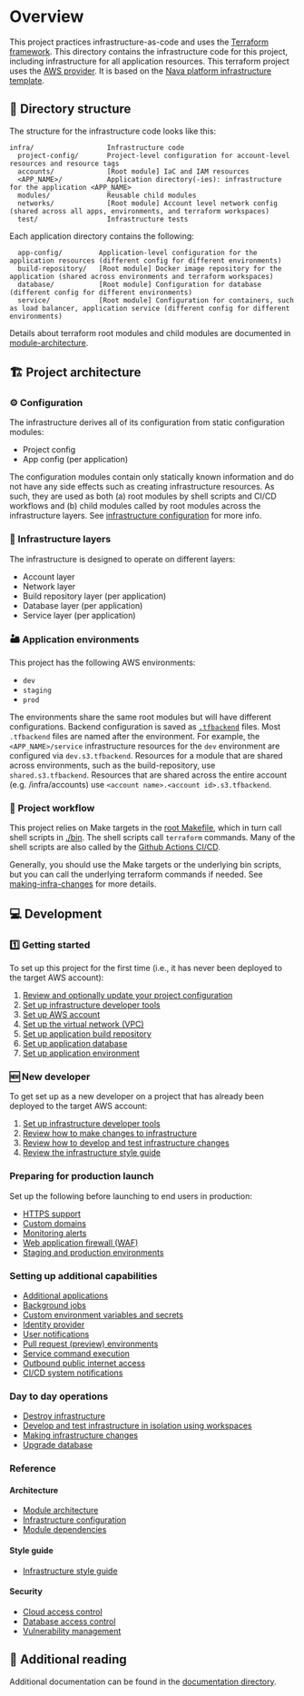 # Overview

This project practices infrastructure-as-code and uses the [Terraform framework](https://www.terraform.io). This directory contains the infrastructure code for this project, including infrastructure for all application resources. This terraform project uses the [AWS provider](https://registry.terraform.io/providers/hashicorp/aws/latest/docs). It is based on the [Nava platform infrastructure template](https://github.com/navapbc/template-infra).

## 📂 Directory structure

The structure for the infrastructure code looks like this:

```text
infra/                  Infrastructure code
  project-config/       Project-level configuration for account-level resources and resource tags
  accounts/             [Root module] IaC and IAM resources
  <APP_NAME>/           Application directory(-ies): infrastructure for the application <APP_NAME>
  modules/              Reusable child modules
  networks/             [Root module] Account level network config (shared across all apps, environments, and terraform workspaces)
  test/                 Infrastructure tests
```

Each application directory contains the following:

```text
  app-config/         Application-level configuration for the application resources (different config for different environments)
  build-repository/   [Root module] Docker image repository for the application (shared across environments and terraform workspaces)
  database/           [Root module] Configuration for database (different config for different environments)
  service/            [Root module] Configuration for containers, such as load balancer, application service (different config for different environments)
```

Details about terraform root modules and child modules are documented in [module-architecture](/docs/infra/module-architecture.md).

## 🏗️ Project architecture

### ⚙️ Configuration

The infrastructure derives all of its configuration from static configuration modules:

- Project config
- App config (per application)

The configuration modules contain only statically known information and do not have any side effects such as creating infrastructure resources. As such, they are used as both (a) root modules by shell scripts and CI/CD workflows and (b) child modules called by root modules across the infrastructure layers. See [infrastructure configuration](/docs/infra/infrastructure-configuration.md) for more info.

### 🧅 Infrastructure layers

The infrastructure is designed to operate on different layers:

- Account layer
- Network layer
- Build repository layer (per application)
- Database layer (per application)
- Service layer (per application)

### 🏜️ Application environments

This project has the following AWS environments:

- `dev`
- `staging`
- `prod`

The environments share the same root modules but will have different configurations. Backend configuration is saved as [`.tfbackend`](https://developer.hashicorp.com/terraform/language/backend#file) files. Most `.tfbackend` files are named after the environment. For example, the `<APP_NAME>/service` infrastructure resources for the `dev` environment are configured via `dev.s3.tfbackend`. Resources for a module that are shared across environments, such as the build-repository, use `shared.s3.tfbackend`. Resources that are shared across the entire account (e.g. /infra/accounts) use `<account name>.<account id>.s3.tfbackend`.

### 🔀 Project workflow

This project relies on Make targets in the [root Makefile](/Makefile), which in turn call shell scripts in [./bin](/bin). The shell scripts call `terraform` commands. Many of the shell scripts are also called by the [Github Actions CI/CD](/.github/workflows).

Generally, you should use the Make targets or the underlying bin scripts, but you can call the underlying terraform commands if needed. See [making-infra-changes](/docs/infra/making-infra-changes.md) for more details.

## 💻 Development

### 1️⃣ Getting started

To set up this project for the first time (i.e., it has never been deployed to the target AWS account):

1. [Review and optionally update your project configuration](/infra/project-config/main.tf) <!-- markdown-link-check-disable-line -->
2. [Set up infrastructure developer tools](/docs/infra/set-up-infrastructure-tools.md)
3. [Set up AWS account](/docs/infra/set-up-aws-account.md)
4. [Set up the virtual network (VPC)](/docs/infra/set-up-network.md)
5. [Set up application build repository](/docs/infra/set-up-app-build-repository.md)
6. [Set up application database](/docs/infra/set-up-database.md)
7. [Set up application environment](/docs/infra/set-up-app-env.md)

### 🆕 New developer

To get set up as a new developer on a project that has already been deployed to the target AWS account:

1. [Set up infrastructure developer tools](/docs/infra/set-up-infrastructure-tools.md)
2. [Review how to make changes to infrastructure](/docs/infra/making-infra-changes.md)
3. [Review how to develop and test infrastructure changes](/docs/infra/develop-and-test-infrastructure-in-isolation-using-workspaces.md)
4. [Review the infrastructure style guide](/docs/infra/style-guide.md)

### Preparing for production launch

Set up the following before launching to end users in production:

- [HTTPS support](/docs/infra/https-support.md)
- [Custom domains](/docs/infra/custom-domains.md)
- [Monitoring alerts](/docs/infra/monitoring-alerts.md)
- [Web application firewall (WAF)](/docs/infra/web-application-firewall.md)
- [Staging and production environments](../docs/infra/staging-and-production-environments.md)

### Setting up additional capabilities

- [Additional applications](../docs/infra/add-application.md)
- [Background jobs](../docs/infra/background-jobs.md)
- [Custom environment variables and secrets](../docs/infra/environment-variables-and-secrets.md)
- [Identity provider](../docs/infra/identity-provider.md)
- [User notifications](../docs/infra/notifications.md)
- [Pull request (preview) environments](../docs/infra/pull-request-environments.md)
- [Service command execution](../docs/infra/service-command-execution.md)
- [Outbound public internet access](../docs/infra/set-up-public-internet-access.md)
- [CI/CD system notifications](../docs/infra/system-notifications.md)

### Day to day operations

- [Destroy infrastructure](../docs/infra/destroy-infrastructure.md)
- [Develop and test infrastructure in isolation using workspaces](../docs/infra/develop-and-test-infrastructure-in-isolation-using-workspaces.md)
- [Making infrastructure changes](../docs/infra/making-infra-changes.md)
- [Upgrade database](../docs/infra/upgrade-database.md)

### Reference

#### Architecture

- [Module architecture](../docs/infra/module-architecture.md)
- [Infrastructure configuration](../docs/infra/infrastructure-configuration.md)
- [Module dependencies](../docs/infra/module-dependencies.md)

#### Style guide

- [Infrastructure style guide](../docs/infra/style-guide.md)

#### Security

- [Cloud access control](../docs/infra/cloud-access-control.md)
- [Database access control](../docs/infra/database-access-control.md)
- [Vulnerability management](../docs/infra/vulnerability-management.md)

## 📇 Additional reading

Additional documentation can be found in the [documentation directory](/docs/infra).
